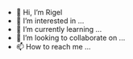 - 👋 Hi, I’m Rigel
- 👀 I’m interested in ...
- 🌱 I’m currently learning ...
- 💞️ I’m looking to collaborate on ...
- 📫 How to reach me ...

<!---
iiLext/iiLext is a ✨ special ✨ repository because its `README.md` (this file) appears on your GitHub profile.
You can click the Preview link to take a look at your changes.
--->
